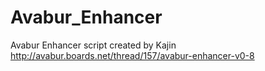 # Avabur_Enhancer
Avabur Enhancer script created by Kajin http://avabur.boards.net/thread/157/avabur-enhancer-v0-8
